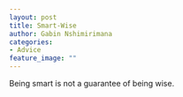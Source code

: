 ```yaml
---
layout: post
title: Smart-Wise
author: Gabin Nshimirimana
categories:
- Advice
feature_image: ""
---
```

Being smart is not a guarantee of being wise.

